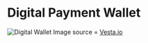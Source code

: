 # Digital Payment Wallet

<img src="https://www.vesta.io/hubfs/digital-wallet-protection.png" alt="Digital Wallet"/>
Image source = <a href="https://www.vesta.io/hubfs/digital-wallet-protection.png" target="_blank"> Vesta.io </a>
